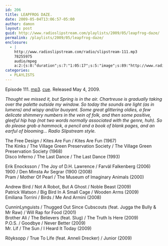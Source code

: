 ```yaml
---
id: 206
title: LEAPFROG DAZE.
date: 2009-05-04T13:06:57-05:00
author: damon
layout: post
guid: http://www.radioslipstream.com/playlists/2009/05/leapfrog-daze/
permalink: /playlists/2009/05/leapfrog-daze/
enclosure:
  - |
    http://www.radioslipstream.com/radio/slipstream-111.mp3
    78255975
    audio/mpeg
    a:2:{s:8:"duration";s:7:"1:05:17";s:5:"image";s:89:"http://www.radioslipstream.com/wp/wp-content/plugins/podpress//images/vpreview_center.png";}
categories:
  - PLAYLISTS
---
```

Episode 111. [mp3](/radio/slipstream-111.mp3). [cue](/radio/slipstream-111.cue). Released May 4, 2009.

_Thought we missed it, but Spring is in the air. Chartreuse is gradually taking over the palette outside my window. So today the sounds are light (as in lumens) and wispy and/or buoyant. Some great glittering oldies, a few delicate shimmery numbers in the vein of folk, and then some positive, gleeful hip hop (not two words normally associated with the genre, huh). So do please grab a hammock, a pencil and a book of blank pages, and an earful of blooming… Radio Slipstream style._

The Free Design / Kites Are Fun / Kites Are Fun (1967)  
The Kinks / The Village Green Preservation Society / The Village Green Preservation Society (1968)  
Disco Inferno / The Last Dance / The Last Dance (1993)

Erik Enocksson / The Joy of D.H. Lawrence / Farväl Falkenberg (2006)  
1900 / Den Minsta Av Segrar (1900 (2008)  
Pram / Mother Of Pearl / The Museum of Imaginary Animals (2000)

Andrew Bird / Not A Robot, But A Ghost / Noble Beast (2009)  
Patrick Watson / Big Bird In A Small Cage / Wooden Arms (2009)  
Emiliana Torrini / Birds / Me And Armini (2008)

CunninLynguists / Thugged Out Since Cubscouts (feat. Jugga the Bully & Mr Raw) / Will Rap for Food (2001)  
Brother Ali / The Believers (feat. Slug) / The Truth Is Here (2009)  
P.O.S. / Goodbye / Never Better (2009)  
Mr. Lif / The Sun / I Heard It Today (2009)

Röyksopp / True To Life (feat. Anneli Drecker) / Junior (2009)